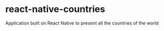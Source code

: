 # react-native-countries
Application built on React Native to present all the countries of the world
